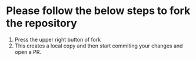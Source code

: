 # Please follow the below steps to fork the repository
1. Press the upper right button of fork
2. This creates a local copy and then start commiting your changes and open a PR.
